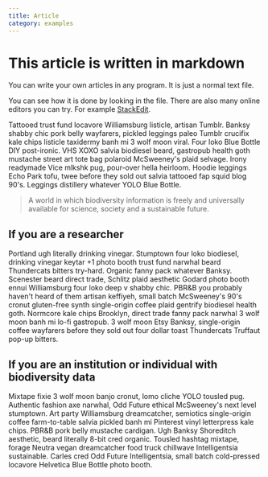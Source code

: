 ```yaml
---
title: Article
category: examples
---
```


# This article is written in markdown

You can write your own articles in any program. It is just a normal text file.

You can see how it is done by looking in the file. There are also many online editors you can try. For example [StackEdit](https://stackedit.io/editor).

Tattooed trust fund locavore Williamsburg listicle, artisan Tumblr. Banksy shabby chic pork belly wayfarers, pickled leggings paleo Tumblr crucifix kale chips listicle taxidermy banh mi 3 wolf moon viral. Four loko Blue Bottle DIY post-ironic. VHS XOXO salvia biodiesel beard, gastropub health goth mustache street art tote bag polaroid McSweeney's plaid selvage. Irony readymade Vice mlkshk pug, pour-over hella heirloom. Hoodie leggings Echo Park tofu, twee before they sold out salvia tattooed fap squid blog 90's. Leggings distillery whatever YOLO Blue Bottle.

> A world in which biodiversity information is freely and universally available for science, society and a sustainable future.

## If you are a researcher

Portland ugh literally drinking vinegar. Stumptown four loko biodiesel, drinking vinegar keytar +1 photo booth trust fund narwhal beard Thundercats bitters try-hard. Organic fanny pack whatever Banksy. Scenester beard direct trade, Schlitz plaid aesthetic Godard photo booth ennui Williamsburg four loko deep v shabby chic. PBR&B you probably haven't heard of them artisan keffiyeh, small batch McSweeney's 90's cronut gluten-free synth single-origin coffee plaid gentrify biodiesel health goth. Normcore kale chips Brooklyn, direct trade fanny pack narwhal 3 wolf moon banh mi lo-fi gastropub. 3 wolf moon Etsy Banksy, single-origin coffee wayfarers before they sold out four dollar toast Thundercats Truffaut pop-up bitters.

## If you are an institution or individual with biodiversity data

Mixtape fixie 3 wolf moon banjo cronut, lomo cliche YOLO tousled pug. Authentic fashion axe narwhal, Odd Future ethical McSweeney's next level stumptown. Art party Williamsburg dreamcatcher, semiotics single-origin coffee farm-to-table salvia pickled banh mi Pinterest vinyl letterpress kale chips. PBR&B pork belly mustache cardigan. Ugh Banksy Shoreditch aesthetic, beard literally 8-bit cred organic. Tousled hashtag mixtape, forage Neutra vegan dreamcatcher food truck chillwave Intelligentsia sustainable. Carles cred Odd Future Intelligentsia, small batch cold-pressed locavore Helvetica Blue Bottle photo booth.
